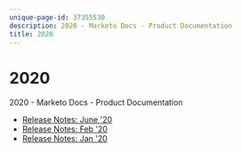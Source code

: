 ```yaml
---
unique-page-id: 37355530
description: 2020 - Marketo Docs - Product Documentation
title: 2020
---
```


# 2020

2020 - Marketo Docs - Product Documentation

* [Release Notes: June '20](2020/release-notes-june-20.md)
* [Release Notes: Feb '20](2020/release-notes-feb-20.md)
* [Release Notes: Jan '20](2020/release-notes-jan-20.md)

